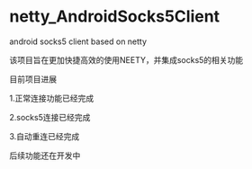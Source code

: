 # netty_AndroidSocks5Client
android socks5 client based on netty

该项目旨在更加快捷高效的使用NEETY，并集成socks5的相关功能

目前项目进展

1.正常连接功能已经完成

2.socks5连接已经完成

3.自动重连已经完成

后续功能还在开发中
